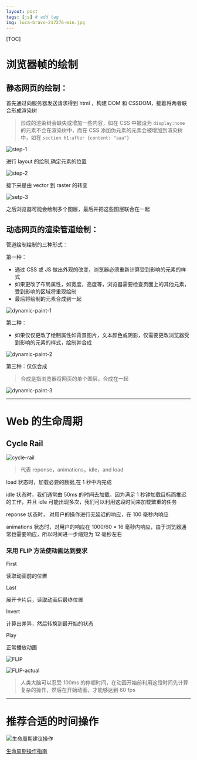 ```yaml
---
layout: post
tags: [js] # add tag
img: luca-bravo-217276-min.jpg
---
```


[TOC]

# 浏览器帧的绘制

## 静态网页的绘制：

首先通过向服务器发送请求得到 html ，构建 DOM 和 CSSDOM，接着将两者联合形成渲染树

> 形成的渲染树会缺失或增加一些内容，如在 CSS 中被设为 `display:none` 的元素不会在渲染树中，而在 CSS 添加伪元素的元素会被增加到渲染树中，如在 `section h1:after {content: "aaa"}`


![step-1](/assets/img/15123767919155.jpg)

进行 layout 的绘制,确定元素的位置

![step-2](/assets/img/15123778055757.jpg)

接下来是由 vector 到 raster 的转变

![setp-3](/assets/img/15123780899771.jpg)

之后浏览器可能会绘制多个图层，最后并把这些图层联合在一起

## 动态网页的渲染管道绘制：

管道绘制绘制的三种形式：

第一种：

* 通过 CSS 或 JS 做出外观的改变，浏览器必须重新计算受到影响的元素的样式
* 如果更改了布局属性，如宽度，高度等，浏览器需要检查页面上的其他元素，受到影响的区域将重现绘制
* 最后将绘制的元素合成到一起

![dynamic-paint-1](/assets/img/15123844298301.jpg)

第二种：

* 如果仅仅更改了绘制属性如背景图片，文本颜色或阴影，仅需要更改浏览器受到影响的元素的样式，绘制并合成

![dynamic-paint-2](/assets/img/15132407671045.jpg)



第三种：仅仅合成

> 合成是指浏览器将网页的单个图层，合成在一起

![dynamic-paint-3](/assets/img/15132407948869.jpg)

---

# Web 的生命周期

## Cycle Rail

![cycle-rail](/assets/img/15124532014163.jpg)


> 代表 reponse，animations，idle，and load

load 状态时，加载必要的数据,在 1 秒中内完成

idle 状态时，我们通常由 50ms 的时间去加载。因为满足 1 秒钟加载目标而推迟的工作，并且 idle 可能出现多次，我们可以利用这段时间来加载繁重的任务

reponse 状态时， 对用户的操作进行无延迟的响应，在 100 毫秒内响应

animations 状态时，对用户的响应在 1000/60 = 16 毫秒内响应，由于浏览器通常也需要响应，所以时间进一步缩短为 12  毫秒左右

### 采用 FLIP 方法使动画达到要求

First 

读取动画前的位置

Last

展开卡片后，读取动画后最终位置

Invert

计算出差异，然后转换到最开始的状态

Play

正常播放动画 

![FLIP](/assets/img/15124566130575.jpg)

![FLIP-actual](/assets/img/15124568820760.jpg)

> 人类大脑可以忍受 100ms 的停顿时间，在动画开始前利用这段时间先计算复杂的操作，然后在开始动画，才能够达到 60 fps

---

# 推荐合适的时间操作

![生命周期建议操作](/assets/img/15124587047653.jpg)


[生命周期操作指南](https://speakerdeck.com/paullewis/making-a-silky-smooth-web)





